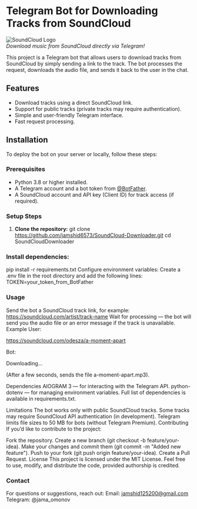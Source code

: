 # Telegram Bot for Downloading Tracks from SoundCloud

![SoundCloud Logo](https://upload.wikimedia.org/wikipedia/commons/7/78/Soundcloud_logo.svg)  
*Download music from SoundCloud directly via Telegram!*

This project is a Telegram bot that allows users to download tracks from SoundCloud by simply sending a link to the track. The bot processes the request, downloads the audio file, and sends it back to the user in the chat.

## Features
- Download tracks using a direct SoundCloud link.
- Support for public tracks (private tracks may require authentication).
- Simple and user-friendly Telegram interface.
- Fast request processing.

## Installation

To deploy the bot on your server or locally, follow these steps:

### Prerequisites
- Python 3.8 or higher installed.
- A Telegram account and a bot token from [@BotFather](https://t.me/BotFather).
- A SoundCloud account and API key (Client ID) for track access (if required).

### Setup Steps
1. **Clone the repository:**
   git clone https://github.com/jamshid6573/SoundCloud-Downloader.git
   cd SoundCloudDownloader

### Install dependencies:
pip install -r requirements.txt
Configure environment variables: Create a .env file in the root directory and add the following lines:
TOKEN=your_token_from_BotFather


### Usage
Send the bot a SoundCloud track link, for example:
https://soundcloud.com/artist/track-name
Wait for processing — the bot will send you the audio file or an error message if the track is unavailable.
Example
User:

https://soundcloud.com/odesza/a-moment-apart

Bot:

Downloading...

(After a few seconds, sends the file a-moment-apart.mp3).

Dependencies
AIOGRAM 3 — for interacting with the Telegram API.
python-dotenv — for managing environment variables.
Full list of dependencies is available in requirements.txt.

Limitations
The bot works only with public SoundCloud tracks.
Some tracks may require SoundCloud API authentication (in development).
Telegram limits file sizes to 50 MB for bots (without Telegram Premium).
Contributing
If you’d like to contribute to the project:

Fork the repository.
Create a new branch (git checkout -b feature/your-idea).
Make your changes and commit them (git commit -m "Added new feature").
Push to your fork (git push origin feature/your-idea).
Create a Pull Request.
License
This project is licensed under the MIT License. Feel free to use, modify, and distribute the code, provided authorship is credited.

### Contact
For questions or suggestions, reach out:
Email: jamshid125200@gmail.com
Telegram: @jama_omonov